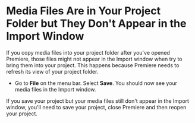 # Media Files Are in Your Project Folder but They Don't Appear in the Import Window

If you copy media files into your project folder after you've opened Premiere, those files might not appear in the Import window when try to bring them into your project. This happens because Premiere needs to refresh its view of your project folder. 

* Go to **File** on the menu bar. Select **Save**. You should now see your media files in the Import window. 

If you save your project but your media files still don't appear in the Import window, you'll need to save your project, close Premiere and then reopen your project. 



